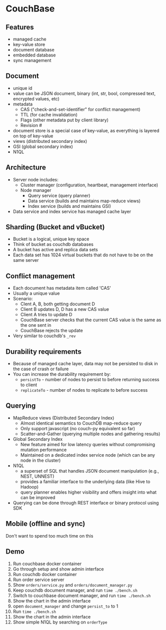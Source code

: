 CouchBase
=========

Features
--------
- managed cache
- key-value store
- document database
- embedded database
- sync management

Document
--------
- unique id
- value can be JSON document, binary (int, str, bool, compressed text, encrypted values, etc)
- metadata 
    - CAS ("check-and-set-identifier" for conflict management)
    - TTL (for cache invalidation)
    - Flags (other metadata put by client library)
    - Revision #
- document store is a special case of key-value, as everything is layered on top of key-value
- views (distributed secondary index)
- GSI (global secondary index)
- N1QL

Architecture
------------
- Server node includes:
    - Cluster manager (configuration, heartbeat, management interface)
    - Node manager
        * Query service (query planner)
        * Data service (builds and maintains map-reduce views)
        * Index service (builds and maintains GSI)
- Data service and index service has managed cache layer

Sharding (Bucket and vBucket)
-----------------------------
- Bucket is a logical, unique key space
- Think of bucket as couchdb databases
- A bucket has active and replica data sets
- Each data set has 1024 virtual buckets that do not have to be on the same server

Conflict management
-------------------
- Each document has metadata item called 'CAS'
- Usually a unique value
- Scenario:
    - Clent A, B, both getting document D
    - Client B updates D, D has a new CAS value
    - Client A tries to update D
    - CouchBase server checks that the current CAS value is the same as the one sent in
    - CouchBase rejects the update
- Very similar to couchdb's `_rev`

Durability requirements
-----------------------
- Because of managed cache layer, data may not be persisted to disk in the case of crash or failure
- You can increase the durability requirement by:
    - `persistTo` - number of nodes to persist to before returning success to client
    - `replicateTo` - number of nodes to replicate to before success

Querying
--------
- MapReduce views (Distributed Secondary Index)
    - Almost identical semantics to CouchDB map-reduce query
    - Only support javascript (no couch-py equivalent so far)
    - Scatter-and-Gather (querying multiple nodes and gathering results)
- Global Secondary Index
    - New feature aimed for low latency queries without compromising mutation performance
    - Maintained on a dedicated index service node (which can be any node in the cluster)
- N1QL
    - a superset of SQL that handles JSON document manipulation (e.g., NEST, UNNEST)
    - provides a familiar interface to the underlying data (like Hive to Hadoop)
    - query planner enables higher visibility and offers insight into what can be improved
- Querying can be done through REST interface or binary protocol using SDK

Mobile (offline and sync)
-------------------------
Don't want to spend too much time on this

Demo
----
1. Run couchbase docker container
2. Go through setup and show admin interface
3. Run couchdb docker container
4. Run order service server
5. Show `orders/service.py` and `orders/document_manager.py`
6. Keep couchdb document manager, and run `time ./bench.sh`
7. Switch to couchbase document manager, and run `time ./bench.sh`
8. Show the chart in the admin interface
9. open `document_manager` and change `persist_to` to 1
10. Run `time ./bench.sh`
11. Show the chart in the admin interface
12. Show simple N1QL by searching on `orderType`
